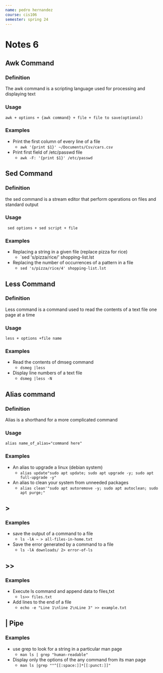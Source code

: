```yaml
---
name: pedro hernandez
course: cis106
semester: spring 24
---
```


# Notes 6

## Awk Command
### Definition
The awk command is a scripting language used for processing and displaying text
### Usage
`awk + options + {awk command} + file + file to save(optional)`
### Examples
* Print the first column of every line of a file
  * `awk '{print $1}' ~/Documents/Csv/cars.csv`
* Print first field of /etc/passwd file
  * `awk -F: '{print $1}' /etc/passwd`


## Sed Command
### Definition
the sed command is a stream editor that perform operations on files and standard output
### Usage
` sed options + sed script + file`
### Examples
* Replacing a string in a given file (replace pizza for rice)
  * `sed 's/pizza/rice/' shopping-list.lst
* Replacing the number of occurrences of a pattern in a file
  * `sed 's/pizza/rice/4' shopping-list.lst`


## Less Command
### Definition
Less command is a command used to read the contents of a text file one page at a time
### Usage
`less + options +file name`
### Examples
* Read the contents of dmseg command
  * `dsmeg |less`
* Display line numbers of a text file
  * `dsmeg |less -N`



## Alias command
### Definition
Alias is a shorthand for a more complicated command
### Usage
`alias name_of_alias="command here"`
### Examples
* An alias to upgrade a linux (debian system)
  * `alias update"sudo apt update; sudo apt upgrade -y; sudo apt full-upgrade -y"`
* An alias to clean your system from unneeded packages
  * `alias clean'"sudo apt autoremove -y; sudo apt autoclean; sudo apt purge;"`

## >
### Examples
* save the output of a command to a file
  * `ls -lA ~ > all-files-in-home.txt`
* Save the error generated by a command to a file
  * `ls -lA downloads/ 2> error-of-ls`

## >>
### Examples
* Execute ls command and append data to files,txt
  * `ls>> files.txt`
* Add lines to the end of a file
  * `echo -e "Line 1\nline 2\nLine 3" >> example.txt`

## | Pipe
### Examples
* use grep to look for a string in a particular man page
  * `man ls | grep "human-readable"`
* Display only the options of the any command from its man page
  * `man ls |grep ""^[[:space:]]*[[:punct:]]"`